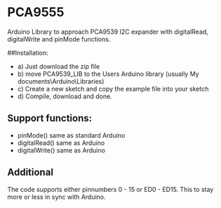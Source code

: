 # PCA9555
Arduino Library to approach PCA9539 I2C expander with digitalRead, digitalWrite and pinMode functions.

##Installation:
* a) Just download the zip file
* b) move PCA9539_LIB to the Users Arduino library (usually My documents\Arduino\Libraries)
* c) Create a new sketch and copy the example file into your sketch 
* d) Compile, download and done.

## Support functions:

* pinMode() same as standard Arduino
* digitalRead() same as Arduino
* digitalWrite() same as Arduino
 
## Additional
The code supports either pinnumbers 0 - 15 or ED0 - ED15. This to stay more or less in sync with Arduino.